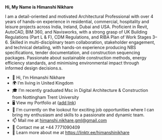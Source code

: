 **Hi, My Name is Himanshi Nikhare**

I am a detail-oriented and motivated Architectural Professional with over 4 years of hands-on experience in residential, commercial, hospitality and leisure projects across India, Ireland, Dubai and USA. Proficient in Revit, AutoCAD, BIM 360, and Navisworks, with a strong grasp of UK Building Regulations (Part L & F), CDM Regulations, and RIBA Plan of Work Stages 3–6. Skilled in multi-disciplinary team collaboration, stakeholder engagement, and technical detailing, with hands-on experience producing NBS specifications, tender documentation, and construction sequencing packages. Passionate about sustainable construction methods, energy efficiency standards, and minimising environmental impact through informed design decisions.s.


- 👋 Hi, I’m Himanshi Nikhare
- 🌍 I’m living in United Kingdom
- 🎓 I’m recently graduated Msc in Digital Architecture & Construction from Nottingham Trent University
- 🖥️ View my Portfolio at ([add link](https://heyzine.com/flip-book/77a6c35b47.html))
- 👀 I'm currently on the lookout for exciting job opportunities where I can bring my enthusiasm and skills to a passionate and dynamic team.
- 📫 Mail me at himanshi.nikhare.gml@gmail.com
- 📱 Contact me at +44 7771090409
- 🔗 Learn more about me at https://linktr.ee/himanshinikhare

<!---
himanshinikhare77/himanshinikhare77 is a ✨ special ✨ repository because its `README.md` (this file) appears on your GitHub profile.
You can click the Preview link to take a look at your changes.
--->
